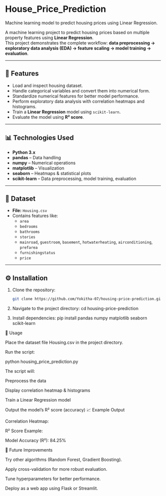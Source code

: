 # House_Price_Prediction
Machine learning model to predict housing prices using Linear Regression.


A machine learning project to predict housing prices based on multiple property features using **Linear Regression**.  
This project demonstrates the complete workflow: **data preprocessing → exploratory data analysis (EDA) → feature scaling → model training → evaluation**.

---

## 📌 Features
- Load and inspect housing dataset.
- Handle categorical variables and convert them into numerical form.
- Standardize numerical features for better model performance.
- Perform exploratory data analysis with correlation heatmaps and histograms.
- Train a **Linear Regression** model using `scikit-learn`.
- Evaluate the model using **R² score**.

---

## 📊 Technologies Used
- **Python 3.x**
- **pandas** – Data handling
- **numpy** – Numerical operations
- **matplotlib** – Visualization
- **seaborn** – Heatmaps & statistical plots
- **scikit-learn** – Data preprocessing, model training, evaluation

---

## 📂 Dataset
- **File:** `Housing.csv`  
- Contains features like:
  - `area`
  - `bedrooms`
  - `bathrooms`
  - `stories`
  - `mainroad`, `guestroom`, `basement`, `hotwaterheating`, `airconditioning`, `prefarea`
  - `furnishingstatus`
  - `price`

---

## ⚙️ Installation
1. Clone the repository:
   ```bash
   git clone https://github.com/Yokitha-07/housing-price-prediction.git

2. Navigate to the project directory:
cd housing-price-prediction

3. Install dependencies:
pip install pandas numpy matplotlib seaborn scikit-learn

🚀 Usage

Place the dataset file Housing.csv in the project directory.

Run the script:

python housing_price_prediction.py


The script will:

Preprocess the data

Display correlation heatmap & histograms

Train a Linear Regression model

Output the model’s R² score (accuracy)
📈 Example Output

Correlation Heatmap:


R² Score Example:

Model Accuracy (R²): 84.25%

🔮 Future Improvements

Try other algorithms (Random Forest, Gradient Boosting).

Apply cross-validation for more robust evaluation.

Tune hyperparameters for better performance.

Deploy as a web app using Flask or Streamlit.
